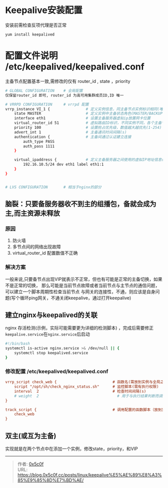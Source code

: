 # Keepalive安装配置


安装前需检查反项代理是否正常 

`yum install keepalived`

# 配置文件说明 /etc/keepalived/keepalived.conf
主备节点配置基本一致,需修改的仅有 router_id , state ，priority  
```bash
# GLOBAL CONFIGURATION    # 全局配置
仅保留router_id 即可, router_id 为高可用集群成员ID,ID 唯一 

# VRRPD CONFIGURATION     # vrrpd 配置 
vrrp_instance VI_1 {                # 定义实例信息，同主备节点实例标识相同(唯一) 
    state MASTER                    # 定义实例中主备状态角色(MASTER/BACKUP),仅为标识而已
    interface eth1                  # 设置主备服务器虚拟ip放置网卡位置
    virtual_router_id 51            # 虚拟路由ID标识，不同实例不同，各个主备节点相同(0-255)
    priority 100                    # 设置抢占优先级，数值越大越优先(1-254)
    advert_int 1                    # 主备通讯时间间隔(s)
    authentication {                # 主备间通过认证建立连接
        auth_type PASS
        auth_pass 1111
    }

    virtual_ipaddress {             # 定义主备服务器之间使用的虚拟IP地址信息(VIP)，一般来说一个实例对应一个服务，一个服务监听配置的固定VIP     
        192.16.10.5/24 dev eth1 label eth1:1 
    }
}


# LVS CONFIGURATION       # 相当于nginx的部分 
```

## 脑裂：只要备服务器收不到主的组播包，备就会成为主,而主资源未释放
### 原因 
1. 防火墙
2. 多节点间的网络出现故障 
3. virtual_router_id 配置数值不正确 

### 解决方案 
一般来说,只要备节点出现VIP就表示不正常，但也有可能是正常的主备切换，如果不是正常的切换，
那么可能是当前节点故障或者当前节点与主节点的通信问题，可以建立一个脚本周期性检查当前节点
与网关的连接性，不通，则应该是自身问题(写个循环ping网关，不通关闭keepalive，通过打开keepalive)


## 建立nginx与keepalived的关联 
nginx 存活检测(示例，实际可能需要更为详细的检测脚本) ，完成后需要修正`keepalive.service`在`nginx.service`后启动
```bash
#!/bin/bash
systemctl is-active nginx.service >& /dev/null || {
    systemctl stop keepalived.service
}
```

### 修改配置 /etc/keepalived/keepalived.conf 
```ini
vrrp_script check_web {                         # 函数名(需放到实例与全局之间)
    script "/opt/sh/check_nginx_status.sh"      # 监控脚本(需有执行权限)          
    interval  2                                 # 检查时间间隔(s)
    # weight  2                                   # 用于与执行结果判断而调整优先级的
}

track_script {                                  # 调用配置的函数脚本（放到实例配置里面） 
    check_web
}

```
## 双主(或互为主备) 
实现就是在两个节点中在添加一个实例，修改state，priority，和VIP


---

> 作者: [0x5c0f](https://blog.0x5c0f.cc)  
> URL: https://blog.0x5c0f.cc/posts/linux/keepalive%E5%AE%89%E8%A3%85%E9%85%8D%E7%BD%AE/  

